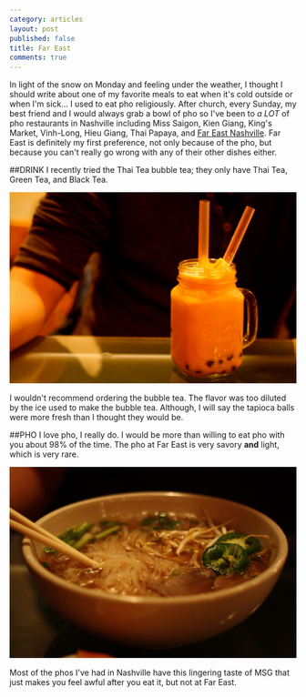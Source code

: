 ```yaml
---
category: articles
layout: post
published: false
title: Far East
comments: true
---
```


In light of the snow on Monday and feeling under the weather, I thought I should write about one of my favorite meals to eat when it's cold outside or when I'm sick... I used to eat pho religiously. After church, every Sunday, my best friend and I would always grab a bowl of pho so I've been to _a LOT_ of pho restaurants in Nashville including Miss Saigon, Kien Giang, King's Market, Vinh-Long, Hieu Giang, Thai Papaya, and [Far East Nashville](http://www.fareastnashville.com). Far East is definitely my first preference, not only because of the pho, but because you can't really go wrong with any of their other dishes either. 

##DRINK
I recently tried the Thai Tea bubble tea; they only have Thai Tea, Green Tea, and Black Tea.

![bobafareast.jpg](/images/bobafareast.jpg)

I wouldn't recommend ordering the bubble tea. The flavor was too diluted by the ice used to make the bubble tea. Although, I will say the tapioca balls were more fresh than I thought they would be. 

##PHO
I love pho, I really do. I would be more than willing to eat pho with you about 98% of the time. The pho at Far East is very savory **and** light, which is very rare.

![phofareast.jpg](/images/phofareast.jpg)

 Most of the phos I've had in Nashville have this lingering taste of MSG that just makes you feel awful after you eat it, but not at Far East.
